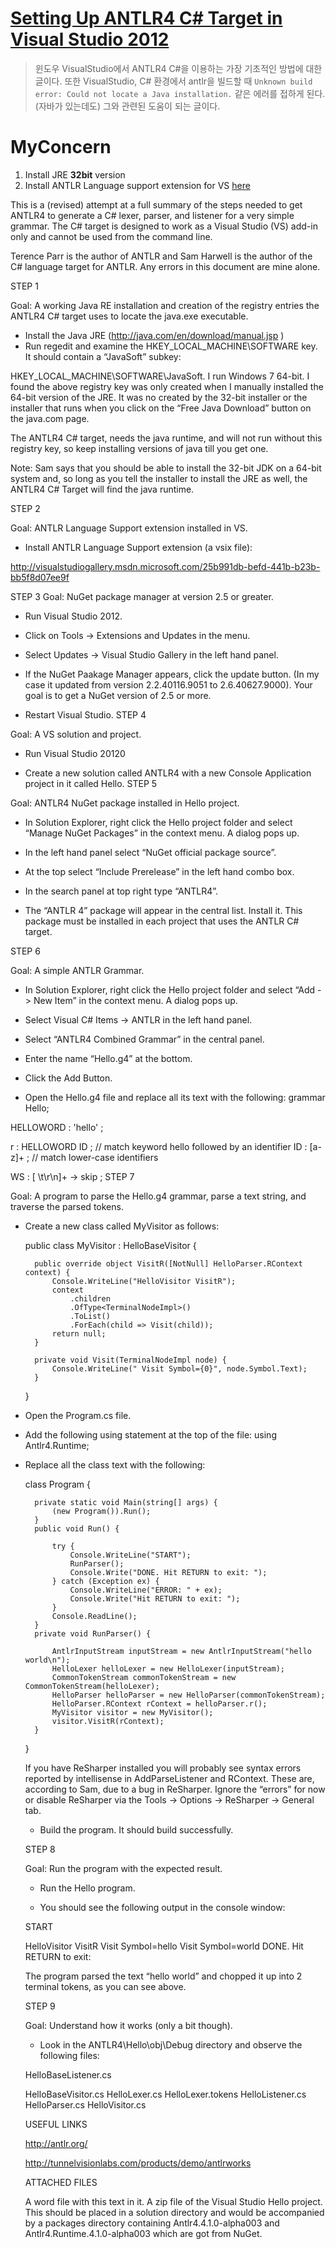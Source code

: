 # [Setting Up ANTLR4 C# Target in Visual Studio 2012](https://groups.google.com/forum/#!topic/antlr-discussion/Gh_P6IiDrKU)

> 윈도우 VisualStudio에서 ANTLR4 C#을 이용하는 가장 기초적인 방법에 대한 글이다. 또한 VisualStudio, C# 환경에서 antlr을 빌드할 때 `Unknown build error: Could not locate a Java installation.` 같은 에러를 접하게 된다. (자바가 있는데도) 그와 관련된 도움이 되는 글이다.

# MyConcern
1. Install JRE **32bit** version
1. Install ANTLR Language support extension for VS [here](https://marketplace.visualstudio.com/items?itemName=SamHarwell.ANTLRLanguageSupport)


This is a (revised) attempt at a full summary of the steps needed to get ANTLR4 to generate a C# lexer, parser, and listener for a very simple grammar. The C# target is designed to work as a Visual Studio (VS) add-in only and cannot be used from the command line.

Terence Parr is the author of ANTLR and Sam Harwell is the author of the C# language target for ANTLR. Any errors in this document are mine alone.

STEP 1

Goal: A working Java RE installation and creation of the registry entries the ANTLR4 C# target uses to locate the java.exe executable.

* Install the Java JRE (http://java.com/en/download/manual.jsp )
* Run regedit and examine the HKEY_LOCAL_MACHINE\SOFTWARE key. It should contain a “JavaSoft” subkey:

HKEY_LOCAL_MACHINE\SOFTWARE\JavaSoft.
I run Windows 7 64-bit. I found the above registry key was only created when I manually installed the 64-bit version of the JRE. It was no created by the 32-bit installer or the installer that runs when you click on the “Free Java Download” button on the java.com page.

The ANTLR4 C# target, needs the java runtime, and will not run without this registry key, so keep installing versions of java till you get one.

Note: Sam says that you should be able to install the 32-bit JDK on a 64-bit system and, so long as you tell the installer to install the JRE as well, the ANTLR4 C# Target will find the java runtime.

STEP 2

Goal: ANTLR Language Support extension installed in VS.

* Install ANTLR Language Support extension (a vsix file):

 http://visualstudiogallery.msdn.microsoft.com/25b991db-befd-441b-b23b-bb5f8d07ee9f
 
STEP 3
Goal: NuGet package manager at version 2.5 or greater.

* Run Visual Studio 2012.

* Click on Tools -> Extensions and Updates in the menu.
* Select Updates -> Visual Studio Gallery in the left hand panel.
* If the NuGet Paakage Manager appears, click the update button. (In my case it updated from version 2.2.40116.9051 to 2.6.40627.9000). Your goal is to get a NuGet version of 2.5 or more.
* Restart Visual Studio.
STEP 4

Goal: A VS solution and project.

* Run Visual Studio 20120

* Create a new solution called ANTLR4 with a new Console Application project in it called Hello.
STEP 5

Goal: ANTLR4 NuGet package installed in Hello project.

* In Solution Explorer, right click the Hello project folder and select “Manage NuGet Packages” in the context menu. A dialog pops up.

* In the left hand panel select “NuGet official package source”.
* At the top select “Include Prerelease” in the left hand combo box.
* In the search panel at top right type “ANTLR4”.
* The “ANTLR 4” package will appear in the central list. Install it.
This package must be installed in each project that uses the ANTLR C# target.

STEP 6

Goal: A simple ANTLR Grammar.

* In Solution Explorer, right click the Hello project folder and select “Add -> New Item” in the context menu. A dialog pops up.

* Select Visual C# Items -> ANTLR in the left hand panel.
* Select “ANTLR4 Combined Grammar” in the central panel.
* Enter the name “Hello.g4” at the bottom.
* Click the Add Button.
* Open the Hello.g4 file and replace all its text with the following:
 grammar Hello;

 HELLOWORD : 'hello' ;

 r  : HELLOWORD ID ;         // match keyword hello followed by an identifier
 ID : [a-z]+ ;              // match lower-case identifiers

 WS : [ \t\r\n]+ -> skip ;
STEP 7

Goal: A program to parse the Hello.g4 grammar, parse a text string, and traverse the parsed tokens.

* Create a new class called MyVisitor  as follows:

    public class MyVisitor : HelloBaseVisitor<object> {

 
        public override object VisitR([NotNull] HelloParser.RContext context) {
            Console.WriteLine("HelloVisitor VisitR");
            context
                .children
                .OfType<TerminalNodeImpl>()
                .ToList()
                .ForEach(child => Visit(child));
            return null;
        }
  
        private void Visit(TerminalNodeImpl node) {
            Console.WriteLine(" Visit Symbol={0}", node.Symbol.Text);
        }
    }
 
* Open the Program.cs file.

* Add the following using statement at the top of the file:
 using Antlr4.Runtime;

* Replace all the class text with the following:

    class Program {

        private static void Main(string[] args) {
            (new Program()).Run();
        }
        public void Run() {

            try {
                Console.WriteLine("START");
                RunParser();
                Console.Write("DONE. Hit RETURN to exit: ");
            } catch (Exception ex) {
                Console.WriteLine("ERROR: " + ex);
                Console.Write("Hit RETURN to exit: ");
            }
            Console.ReadLine();
        }
        private void RunParser() {

            AntlrInputStream inputStream = new AntlrInputStream("hello world\n");
            HelloLexer helloLexer = new HelloLexer(inputStream);
            CommonTokenStream commonTokenStream = new CommonTokenStream(helloLexer);
            HelloParser helloParser = new HelloParser(commonTokenStream);
            HelloParser.RContext rContext = helloParser.r();
            MyVisitor visitor = new MyVisitor();
            visitor.VisitR(rContext);
        }
    }
 
If you have ReSharper installed you will probably see syntax errors reported by intellisense in AddParseListener and RContext. These are, according to Sam, due to a bug in ReSharper. Ignore the “errors” for now or disable ReSharper via the Tools -> Options -> ReSharper -> General tab.

* Build the program. It should build successfully.

STEP 8

Goal: Run the program with the expected result.

* Run the Hello program.

* You should see the following output in the console window:
 
 START

 HelloVisitor VisitR
 Visit Symbol=hello
 Visit Symbol=world
 DONE. Hit RETURN to exit:
 
The program parsed the text “hello world” and chopped it up into 2 terminal tokens, as you can see above.

STEP 9

Goal: Understand how it works (only a bit though).

* Look in the ANTLR4\Hello\obj\Debug directory and observe the following files:

 HelloBaseListener.cs

 HelloBaseVisitor.cs
 HelloLexer.cs
 HelloLexer.tokens
 HelloListener.cs
 HelloParser.cs
 HelloVisitor.cs
 
USEFUL LINKS

http://antlr.org/

http://tunnelvisionlabs.com/products/demo/antlrworks
 
ATTACHED FILES
 
A word file with this text in it.
A zip file of the Visual Studio Hello project. This should be placed in a solution directory and would be accompanied by a packages directory containing Antlr4.4.1.0-alpha003 and Antlr4.Runtime.4.1.0-alpha003 which are got from NuGet.
